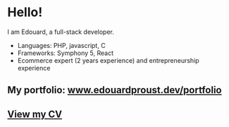 # Hello!

I am Edouard, a full-stack developer.
- Languages: PHP, javascript, C
- Frameworks: Symphony 5, React
- Ecommerce expert (2 years experience) and entrepreneurship experience

## My portfolio: www.edouardproust.dev/portfolio
## [View my CV](https://github.com/edouardproust/edouardproust/blob/main/CV_web-developer_2022-05-29-min.pdf)
